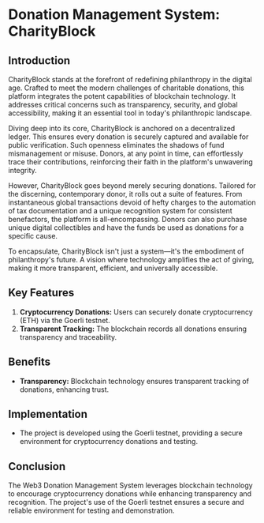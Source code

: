 # Donation Management System: CharityBlock

## Introduction

CharityBlock stands at the forefront of redefining philanthropy in the digital age. Crafted to meet the modern challenges of charitable donations, this platform integrates the potent capabilities of blockchain technology. It addresses critical concerns such as transparency, security, and global accessibility, making it an essential tool in today's philanthropic landscape.

Diving deep into its core, CharityBlock is anchored on a decentralized ledger. This ensures every donation is securely captured and available for public verification. Such openness eliminates the shadows of fund mismanagement or misuse. Donors, at any point in time, can effortlessly trace their contributions, reinforcing their faith in the platform's unwavering integrity.

However, CharityBlock goes beyond merely securing donations. Tailored for the discerning, contemporary donor, it rolls out a suite of features. From instantaneous global transactions devoid of hefty charges to the automation of tax documentation and a unique recognition system for consistent benefactors, the platform is all-encompassing. Donors can also purchase unique digital collectibles and have the funds be used as donations for a specific cause.

To encapsulate, CharityBlock isn't just a system—it's the embodiment of philanthropy's future. A vision where technology amplifies the act of giving, making it more transparent, efficient, and universally accessible.

## Key Features

1. **Cryptocurrency Donations:** Users can securely donate cryptocurrency (ETH) via the Goerli testnet.
2. **Transparent Tracking:** The blockchain records all donations ensuring transparency and traceability.

## Benefits

- **Transparency:** Blockchain technology ensures transparent tracking of donations, enhancing trust.

## Implementation

- The project is developed using the Goerli testnet, providing a secure environment for cryptocurrency donations and testing.

## Conclusion

The Web3 Donation Management System leverages blockchain technology to encourage cryptocurrency donations while enhancing transparency and recognition. The project's use of the Goerli testnet ensures a secure and reliable environment for testing and demonstration.
